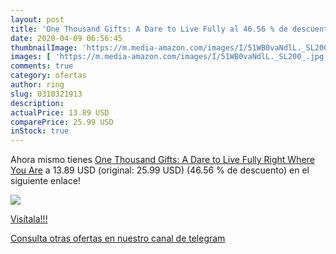 ```yaml
---
layout: post
title: 'One Thousand Gifts: A Dare to Live Fully al 46.56 % de descuento'
date: 2020-04-09 06:56:45
thumbnailImage: 'https://m.media-amazon.com/images/I/51WB0vaNdlL._SL200_.jpg'
images: [ 'https://m.media-amazon.com/images/I/51WB0vaNdlL._SL200_.jpg' ]
comments: true
category: ofertas
author: ring
slug: 0310321913
description:
actualPrice: 13.89 USD
comparePrice: 25.99 USD
inStock: true
---
```


Ahora mismo tienes [One Thousand Gifts: A Dare to Live Fully Right Where You Are](https://www.amazon.com/dp/0310321913/?tag=redken08-20) a 13.89 USD (original: 25.99 USD) (46.56 %  de descuento) en el siguiente enlace!

[![](https://m.media-amazon.com/images/I/51WB0vaNdlL._SL200_.jpg)](https://www.amazon.com/dp/0310321913/?tag=redken08-20)

[Visítala!!!](https://www.amazon.com/dp/0310321913/?tag=redken08-20)

[Consulta otras ofertas en nuestro canal de telegram](https://t.me/s/ofertas25)
